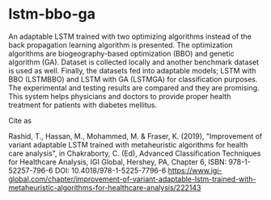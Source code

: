 # lstm-bbo-ga
An adaptable LSTM trained with two optimizing algorithms instead of the back propagation learning algorithm is presented. The optimization algorithms are biogeography-based optimization (BBO) and genetic algorithm (GA). Dataset is collected locally and another benchmark dataset is used as well. Finally, the datasets fed into adaptable models; LSTM with BBO (LSTMBBO) and LSTM with GA (LSTMGA) for classification purposes. The experimental and testing results are compared and they are promising. This system helps physicians and doctors to provide proper health treatment for patients with diabetes mellitus. 

Cite as 

Rashid, T., Hassan, M., Mohammed, M. & Fraser, K. (2019), "Improvement of variant adaptable LSTM trained with metaheuristic algorithms for health care analysis", in Chakraborty, C. (Ed), Advanced Classification Techniques for Healthcare Analysis, IGI Global, Hershey, PA, Chapter 6, ISBN: 978-1-52257-796-6 DOI: 10.4018/978-1-5225-7796-6
https://www.igi-global.com/chapter/improvement-of-variant-adaptable-lstm-trained-with-metaheuristic-algorithms-for-healthcare-analysis/222143
